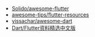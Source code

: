 * [Solido/awesome-flutter](https://github.com/Solido/awesome-flutter)
* [awesome-tips/flutter-resources](https://github.com/awesome-tips/flutter-resources)
* [yissachar/awesome-dart](https://github.com/yissachar/awesome-dart)
* [Dart/Flutter资料精选中文版](https://github.com/chai2010/awesome-dart-zh)